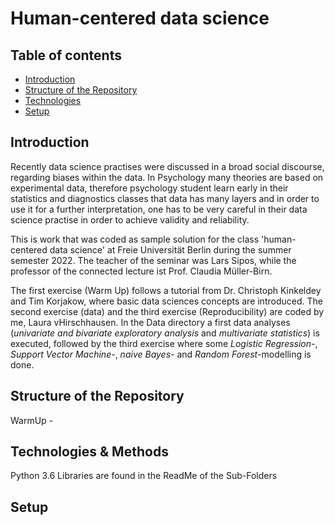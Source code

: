 # Human-centered data science

## Table of contents
* [Introduction](#introduction)
* [Structure of the Repository](#structure-of-the-repository)
* [Technologies](#technologies)
* [Setup](#setup)
 
## Introduction 

Recently data science practises were discussed in a broad social discourse, regarding biases within the data. In Psychology many theories are based on experimental data, therefore psychology student learn early in their statistics and diagnostics classes that data has many layers and in order to use it for a further interpretation, one has to be very careful in their data science practise in order to achieve validity and reliability. 

This is work that was coded as sample solution for the class 'human-centered data science' at Freie Universität Berlin during the summer semester 2022. The teacher of the seminar was Lars Sipos, while the professor of the connected lecture ist Prof. Claudia Müller-Birn. 

The first exercise (Warm Up) follows a tutorial from Dr. Christoph Kinkeldey and Tim Korjakow, where basic data sciences concepts are introduced. The second exercise (data) and the third exercise (Reproducibility) are coded by me, Laura vHirschhausen. In the Data directory a first data analyses (*univariate and bivariate exploratory analysis* and *multivariate statistics*) is executed, followed by the third exercise where some *Logistic Regression*-, *Support Vector Machine*-, *naive Bayes*- and *Random Forest*-modelling is done.

## Structure of the Repository
WarmUp - 

## Technologies & Methods
Python 3.6
Libraries are found in the ReadMe of the Sub-Folders
  
## Setup

